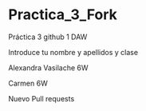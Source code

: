 # Practica_3_Fork
Práctica 3 github 1 DAW


Introduce tu nombre y apellidos y clase

Alexandra Vasilache 6W

Carmen 6W



Nuevo Pull requests
